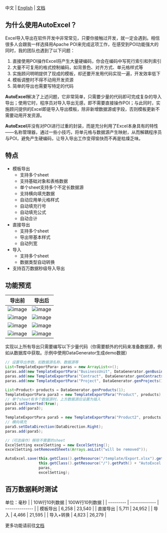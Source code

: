 中文 | [English](https://github.com/feng-haitao/auto-excel/blob/master/README.md) | [文档](http://www.fenghaitao.net/autoexcel-user-manual)

## 为什么使用AutoExcel？

Excel导入导出在软件开发中非常常见，只要你接触过开发，就一定会遇到。相信很多人会跟我一样选择用Apache POI来完成这项工作，在感受到POI功能强大的同时，我的团队也遇到了以下问题：

1. 直接使用POI操作Excel将产生大量硬编码，你会在编码中写死行索引和列索引
2. 大量不可复用的格式控制编码，如背景色、对齐方式、单元格样式等
3. 实施顾问明明提供了现成的模板，却还要开发用代码实现一遍，开发效率低下
4. 模板调整时不得不动用开发资源
5. 简单的导出也需要写特定的代码

**AutoExcel**解决了上述问题，它非常简单，只需要少量的代码即可完成复杂的导入导出；使用它时，程序员对导入导出无感，即不需要直接操作POI；与此同时，实施顾问提供的Excel即是导入导出模板，除非新增数据源或字段，否则模板更新不需要动用开发资源。

**AutoExcel**并没有对POI进行过重的封装，而是充分利用了Excel本身具有的特性——名称管理器，通过一些小技巧，将单元格与数据源产生映射，从而解耦程序员与POI，避免产生硬编码，让导入导出工作变得愉快而不再是枯燥乏味。

## 特点

- 模板导出
  - 支持多个sheet
  - 支持基础对象和表格数据
  - 单个sheet支持多个不定长数据源
  - 支持横向填充数据
  - 自动应用单元格样式
  - 自动填充行号
  - 自动填充公式
  - 自动合计
- 直接导出
  - 支持多个sheet
  - 导出带基本样式
  - 自动列宽
- 导入
  - 支持多个sheet
  - 数据类型自动转换
- 支持百万数据秒级导入导出

## 功能预览

| 导出前                                                       | 导出后                                                       |
| ------------------------------------------------------------ | ------------------------------------------------------------ |
| ![image](http://www.fenghaitao.net/wp-content/uploads/2020/12/basic_object.png) | ![image](http://www.fenghaitao.net/wp-content/uploads/2020/12/basic_object_result.png) |
| ![image](http://www.fenghaitao.net/wp-content/uploads/2020/12/single_table.png) | ![image](http://www.fenghaitao.net/wp-content/uploads/2020/12/single_table_result.png) |
| ![image](http://www.fenghaitao.net/wp-content/uploads/2020/12/multi_table.png) | ![image](http://www.fenghaitao.net/wp-content/uploads/2020/12/multi_table_result.png) |
| ![image](http://www.fenghaitao.net/wp-content/uploads/2020/12/fill_data_to_the_right.png) | ![image](http://www.fenghaitao.net/wp-content/uploads/2020/12/fill_data_to_the_right_result.png) |

实现以上所有导出只需要编写以下少量代码（你需要额外的代码来准备数据源，例如从数据库中获取。示例中使用DataGenerator生成demo数据）

```java
// 设置导出参数，如数据源名称、数据源等
List<TemplateExportPara> paras = new ArrayList<>();
paras.add(new TemplateExportPara("BusinessUnit", DataGenerator.genBusinessUnit()));
paras.add(new TemplateExportPara("Contract", DataGenerator.genContracts()));
paras.add(new TemplateExportPara("Project", DataGenerator.genProjects(1)));

List<Product> products = DataGenerator.genProducts(1);
TemplateExportPara para3 = new TemplateExportPara("Product", products);
// 单个sheet有多个数据源时，上方数据源应设置为插入
para3.setInserted(true);
paras.add(para3);

TemplateExportPara para5 = new TemplateExportPara("Product2", products);
// 横向填充
para5.setDataDirection(DataDirection.Right);
paras.add(para5);

//（可选操作）移除不需要的sheet
ExcelSetting excelSetting = new ExcelSetting();
excelSetting.setRemovedSheets(Arrays.asList("will be removed"));

AutoExcel.save(this.getClass().getResource("/template/Export.xlsx").getPath(),
               this.getClass().getResource("/").getPath() + "AutoExcel.xlsx",
               paras,
               excelSetting);
```

## 百万数据耗时测试

单位：毫秒
|           | 10W行10列数据 | 100W行10列数据 |
| --------- | ------------- | -------------- |
| 模板导出  | 6,258         | 23,540         |
| 直接导出  | 5,711         | 24,952         |
| 导入      | 4,466         | 21,595         |
| 导入+转换 | 4,823         | 26,279         |

更多功能请前往[文档](http://www.fenghaitao.net/autoexcel-user-manual)
